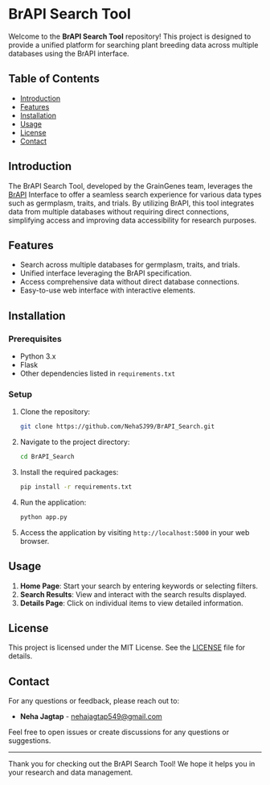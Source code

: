 # BrAPI Search Tool

Welcome to the **BrAPI Search Tool** repository! This project is designed to provide a unified platform for searching plant breeding data across multiple databases using the BrAPI interface.

## Table of Contents

- [Introduction](#introduction)
- [Features](#features)
- [Installation](#installation)
- [Usage](#usage)
- [License](#license)
- [Contact](#contact)

## Introduction

The BrAPI Search Tool, developed by the GrainGenes team, leverages the [BrAPI](https://brapi.org) Interface to offer a seamless search experience for various data types such as germplasm, traits, and trials. By utilizing BrAPI, this tool integrates data from multiple databases without requiring direct connections, simplifying access and improving data accessibility for research purposes.

## Features

- Search across multiple databases for germplasm, traits, and trials.
- Unified interface leveraging the BrAPI specification.
- Access comprehensive data without direct database connections.
- Easy-to-use web interface with interactive elements.

## Installation

### Prerequisites

- Python 3.x
- Flask
- Other dependencies listed in `requirements.txt`

### Setup

1. Clone the repository:
    ```bash
    git clone https://github.com/NehaSJ99/BrAPI_Search.git
    ```

2. Navigate to the project directory:
    ```bash
    cd BrAPI_Search
    ```

3. Install the required packages:
    ```bash
    pip install -r requirements.txt
    ```

4. Run the application:
    ```bash
    python app.py
    ```

5. Access the application by visiting `http://localhost:5000` in your web browser.

## Usage

1. **Home Page**: Start your search by entering keywords or selecting filters.
2. **Search Results**: View and interact with the search results displayed.
3. **Details Page**: Click on individual items to view detailed information.

## License

This project is licensed under the MIT License. See the [LICENSE](LICENSE) file for details.

## Contact

For any questions or feedback, please reach out to:

- **Neha Jagtap** - [nehajagtap549@gmail.com](mailto:nehajagtap549@gmail.com)

Feel free to open issues or create discussions for any questions or suggestions.

---

Thank you for checking out the BrAPI Search Tool! We hope it helps you in your research and data management.
